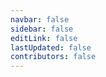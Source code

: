 ```yaml
---
navbar: false
sidebar: false
editLink: false
lastUpdated: false
contributors: false
---
```


<ClientOnly>
    <TerminalLocalDemo></TerminalLocalDemo>
</ClientOnly>
